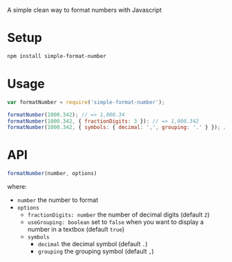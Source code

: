 A simple clean way to format numbers with Javascript

# Setup

```sh
npm install simple-format-number
```

# Usage

```js
var formatNumber = require('simple-format-number');

formatNumber(1000.342); // => 1,000.34
formatNumber(1000.342, { fractionDigits: 3 }): // => 1,000.342
formatNumber(1000.342, { symbols: { decimal: ',', grouping: '.' } }); // => 1.000,34 (italian format)
```

# API

```js
formatNumber(number, options)
```

where:

- `number` the number to format
- `options`
  - `fractionDigits: number` the number of decimal digits (default `2`)
  - `useGrouping: boolean` set to `false` when you want to display a number in a textbox (default `true`)
  - `symbols`
    - `decimal` the decimal symbol (default `.`)
    - `grouping` the grouping symbol (default `,`)

